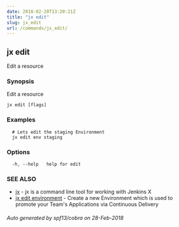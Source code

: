 ```yaml
---
date: 2018-02-28T13:20:21Z
title: "jx edit"
slug: jx_edit
url: /commands/jx_edit/
---
```

## jx edit

Edit a resource

### Synopsis

Edit a resource

```
jx edit [flags]
```

### Examples

```
  # Lets edit the staging Environment
  jx edit env staging
```

### Options

```
  -h, --help   help for edit
```

### SEE ALSO

* [jx](/commands/jx/)	 - jx is a command line tool for working with Jenkins X
* [jx edit environment](/commands/jx_edit_environment/)	 - Create a new Environment which is used to promote your Team's Applications via Continuous Delivery

###### Auto generated by spf13/cobra on 28-Feb-2018
